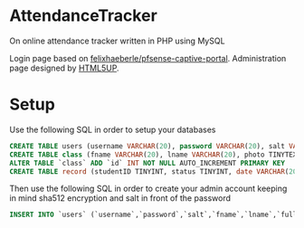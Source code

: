 # AttendanceTracker
On online attendance tracker written in PHP using MySQL

Login page based on [felixhaeberle/pfsense-captive-portal](https://github.com/felixhaeberle/pfsense-captive-portal).
Administration page designed by [HTML5UP](https://html5up.net).

# Setup
Use the following SQL in order to setup your databases
```sql
CREATE TABLE users (username VARCHAR(20), password VARCHAR(20), salt VARCHAR(25), session VARCHAR(25), fname VARCHAR(20), lname VARCHAR(20));
CREATE TABLE class (fname VARCHAR(20), lname VARCHAR(20), photo TINYTEXT);
ALTER TABLE `class` ADD `id` INT NOT NULL AUTO_INCREMENT PRIMARY KEY
CREATE TABLE record (studentID TINYINT, status TINYINT, date VARCHAR(20));
```

Then use the following SQL in order to create your admin account keeping in mind sha512 encryption and salt in front of the password
```sql
INSERT INTO `users` (`username`,`password`,`salt`,`fname`,`lname`,`fulladmin`) VALUES ('username','password','salt','First Name','Last Name',`1`);
```